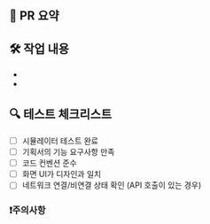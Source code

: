 <!-- 제목 규칙 -->
<!-- [Type] 작업내용 -->
<!-- 예시: [Feature] 카카오 소셜 로그인 구현 -->

<!-- 리뷰어와 라벨을 꼭 적용해 주세요!-->

## 📱 PR 요약
<!-- 이 PR에서 작업한 내용을 간단히 설명해주세요 -->

## 🛠 작업 내용
<!-- 구체적인 작업 내용을 적어주세요 -->
- 
-


## 🔍 테스트 체크리스트
<!-- 테스트한 항목을 체크해주세요 -->
- [ ] 시뮬레이터 테스트 완료
- [ ] 기획서의 기능 요구사항 만족
- [ ] 코드 컨벤션 준수
- [ ] 화면 UI가 디자인과 일치
- [ ] 네트워크 연결/비연결 상태 확인 (API 호출이 있는 경우)

### ❗️주의사항
<!-- 특별히 봐야할 부분이나 주의할 점을 적어주세요 -->
